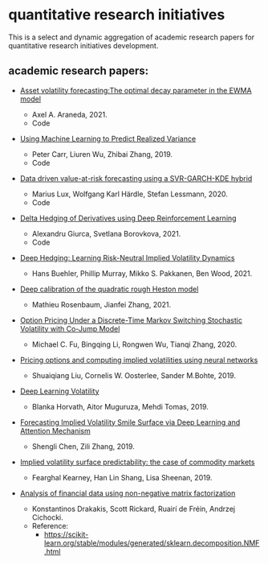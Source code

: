 # quantitative research initiatives 
This is a select and dynamic aggregation of academic research papers for quantitative research initiatives development.

## academic research papers:

- [Asset volatility forecasting:The optimal decay parameter in the EWMA model](https://arxiv.org/abs/2105.14382) 
  - Axel A. Araneda, 2021.
  -  Code
  
- [Using Machine Learning to Predict Realized Variance](https://arxiv.org/abs/1909.10035)
  -  Peter Carr, Liuren Wu, Zhibai Zhang, 2019.
  -  Code

- [Data driven value-at-risk forecasting using a SVR-GARCH-KDE hybrid](https://arxiv.org/abs/2009.06910) 
  - Marius Lux, Wolfgang Karl Härdle, Stefan Lessmann, 2020.
  - Code

- [Delta Hedging of Derivatives using Deep Reinforcement Learning](https://papers.ssrn.com/sol3/papers.cfm?abstract_id=3847272) 
  -  Alexandru Giurca, Svetlana Borovkova, 2021.
  -  Code
  
- [Deep Hedging: Learning Risk-Neutral Implied Volatility Dynamics](https://arxiv.org/abs/2103.11948) 
  -  Hans Buehler, Phillip Murray, Mikko S. Pakkanen, Ben Wood, 2021. 

- [Deep calibration of the quadratic rough Heston model](https://arxiv.org/abs/2107.01611) 
  - Mathieu Rosenbaum, Jianfei Zhang, 2021. 

- [Option Pricing Under a Discrete-Time Markov Switching Stochastic Volatility with Co-Jump Model](https://arxiv.org/abs/2006.15054) 
  - Michael C. Fu, Bingqing Li, Rongwen Wu, Tianqi Zhang, 2020.
  
- [Pricing options and computing implied volatilities using neural networks](https://arxiv.org/abs/1901.08943) 
  - Shuaiqiang Liu, Cornelis W. Oosterlee, Sander M.Bohte, 2019.
  
- [Deep Learning Volatility](https://arxiv.org/abs/1901.09647) 
  - Blanka Horvath, Aitor Muguruza, Mehdi Tomas, 2019. 

- [Forecasting Implied Volatility Smile Surface via Deep Learning and Attention Mechanism](https://arxiv.org/abs/1912.11059)
  -  Shengli Chen, Zili Zhang, 2019.

- [Implied volatility surface predictability: the case of commodity markets](https://arxiv.org/abs/1909.11009) 
  - Fearghal Kearney, Han Lin Shang, Lisa Sheenan, 2019.

 
- [Analysis of financial data using non-negative matrix factorization](https://www.researchgate.net/publication/228656913_Analysis_of_financial_data_using_non-negative_matrix_factorization) 
  - Konstantinos Drakakis, Scott Rickard, Ruairí de Fréin, Andrzej Cichocki.
  - Reference:
    - https://scikit-learn.org/stable/modules/generated/sklearn.decomposition.NMF.html

